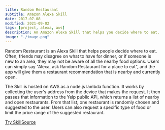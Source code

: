 ```yaml
---
title: Random Restaurant
subtitle: Amazon Alexa Skill
date: 2017-07-08
modified: 2021-09-02
tags: [project, alexa, aws]
description: An Amazon Alexa Skill that helps you decide where to eat.
image: "./image.png"
---
```

Random Restaurant is an Alexa Skill that helps people decide where to eat. Often, friends may disagree on what to have for dinner, or if someone is new to an area, they may not be aware of all the nearby food options. Users can simply say "Alexa, ask Random Restaurant for a place to eat", and the app will give them a restaurant recommendation that is nearby and currently open.


The Skill is hosted on AWS as a node.js lambda function. It works by collecting the user's address from the device that makes the request. It then passes that information to the Yelp public API, which returns a list of nearby and open restaurants. From that list, one restaurant is randomly chosen and suggested to the user. Users can also request a specific type of food or limit the price range of the suggested restaurant.

<div class="link-row"><a href="https://alexa-skills.amazon.com/apis/custom/skills/amzn1.ask.skill.4a0f1551-2ef7-4e03-9b76-a5a4793cc7fa/launch">Try Skill</a><a href="https://github.com/cnorick/randomRestaurant">Source</a></div>